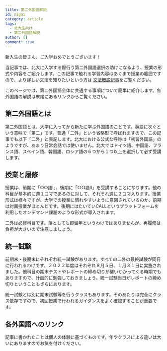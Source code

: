 ```yaml
---
title: 第二外国語解説
id: nigai
category: article
tags:
  - 北大生向け
  - 第二外国語解説
author: []
comment: true
---
```

新入生の皆さん、ご入学おめでとうございます！

当記事では、北大に入学する際行う第二外国語選択の助けになるよう、授業の形式や内容をご紹介します。この記事で触れる学習内容はあくまで授業の範囲ですので、より詳しい文法を知りたいという方は<!--\\\\[タイトル](URL)-->
[文法概説記事](https://huling.org/tags?tag=%E6%96%87%E6%B3%95%E6%A6%82%E8%AA%AC)をご覧ください。

このページでは、第二外国語全体に共通する事項について簡単に紹介します。各外国語の解説は末尾にあるリンクからご覧ください。

## 第二外国語とは

第二外国語とは、大学に入ってから新たに学ぶ外国語のことです。英語に次ぐという意味で「第二」です。普通「二外」という省略形で呼ばれますので、この記事でも以下「二外」と表記します。北大における公式な呼称は「初習外国語」のようですが、あまり日常会話では使いません。北大ではドイツ語、中国語、フランス語、スペイン語、韓国語、ロシア語の６つから１つ以上を選択して必ず受講します。

## 授業と履修

授業は、前期に「○○語Ⅰ」、後期に「○○語Ⅱ」を受講することになります。他の科目が基本的に週１コマであるのに対して、それぞれ週に２コマ入ります。授業形式は様々ですが、大学での授業に慣れやすいように意図されているのか、前期は対面授業がほとんどです。後期にはたいていCALLというプラットフォームを利用したオンデマンド課題のような形式が導入されます。

二外は必修科目です。落としても即留年というわけではありませんが、再履修は負担が大きいので注意しましょう。

## 統一試験

前期末・後期末にそれぞれ統一試験があります。すべての二外の最終試験が同日に行われるわけです。２０２２年度はそれぞれ８月５日、１月３１日に実施されました。他科目の期末テストやレポートの締め切りが襲いかかってくる時期でもありますので、計画的に勉強しておきましょう。統一試験当日がレポートの締め切りということもざらにあります。

統一試験とは別に期末試験等を行うクラスもあります。そのあたりは完全にクラス依存ですので、初回授業で行われるガイダンスをよく確認することが重要です。

## 各外国語へのリンク

記事に書かれたことは個人の体験に基づくものです。年やクラスによる違いは大いにありますのでお気を付けください。
